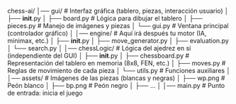 chess-ai/
│── gui/              # Interfaz gráfica (tablero, piezas, interacción usuario)
│   ├── __init__.py
│   ├── board.py      # Lógica para dibujar el tablero
│   ├── pieces.py     # Manejo de imágenes y piezas
│   └── gui.py        # Ventana principal (controlador gráfico)
│
│── engine/           # Aquí irá después tu motor (IA, minimax, etc.)
│   ├── __init__.py
│   ├── move_generator.py
│   ├── evaluation.py
│   └── search.py
│
│── chessLogic/             # Lógica del ajedrez en sí (independiente del GUI)
│   ├── __init__.py
│   ├── chessboard.py # Representación del tablero en memoria (8x8, FEN, etc.)
│   ├── moves.py      # Reglas de movimiento de cada pieza
│   └── utils.py      # Funciones auxiliares
│
│── assets/           # Imágenes de las piezas (blancas y negras)
│   ├── wp.png        # Peón blanco
│   ├── bp.png        # Peón negro
│   ├── ...
│
│── main.py           # Punto de entrada: inicia el juego
